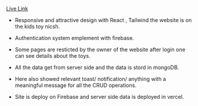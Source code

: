 [Live Link](https://tiny-toy-town.web.app/)


- Responsive and attractive design with React , Tailwind the website is on the kids toy nicsh.

- Authentication system emplement with firebase.

- Some pages are resticted by the owner of the website after login one can see details about the toys.

- All the data get from server side and the data is stord in mongoDB.

- Here also showed relevant toast/ notification/ anything with a meaningful message
 for all the CRUD operations.

- Site is deploy on Firebase and server side data is deployed in vercel.
